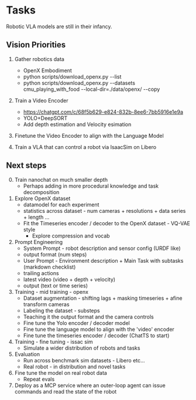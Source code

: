 # Tasks

Robotic VLA models are still in their infancy.

## Vision Priorities

1. Gather robotics data
   - OpenX Embodiment
   - python scripts/download_openx.py --list
   - python scripts/download_openx.py --datasets cmu_playing_with_food --local-dir=./data/openx/ --copy
2. Train a Video Encoder
   - https://chatgpt.com/c/68f5b629-e824-832b-8ee6-7bb5916e1e9a
   - YOLO+DeepSORT
   - Add depth estimation and Velocity esimation

3. Finetune the Video Encoder to align with the Language Model
4. Train a VLA that can control a robot via IsaacSim on Libero


## Next steps

0. Train nanochat on much smaller depth
   - Perhaps adding in more procedural knowledge and task decomposition
1. Explore OpenX dataset
   - datamodel for each experiment
   - statistics across dataset - num cameras + resolutions + data series + length ...
   - Fit the Timeseries encoder / decoder to the OpenX dataset - VQ-VAE style
     - Explore compression and vocab
2. Prompt Engineering
   - System Prompt - robot description and sensor config (URDF like)
   - output format (num steps)
   - User Prompt - Environment description + Main Task with subtasks (markdown checklist)
   - trailing actions
   - latest video (video + depth + velocity)
   - output (text or time series)
3. Training - mid training - openx
   - Dataset augmentation - shifting lags + masking timeseries + afine transform cameras
   - Labeling the dataset - substeps
   - Teaching it the output format and the camera controls
   - Fine tune the Yolo encoder / decoder model
   - Fine tune the language model to align with the 'video' encoder
   - Fine tune the timeseries encoder / decoder (ChatTS to start)
4. Training - fine tuning - issac sim
   - Simulate a wider distribution of robots and tasks
5. Evaluation
   - Run across benchmark sim datasets - Libero etc...
   - Real robot - in distribution and novel tasks
6. Fine tune the model on real robot data
   - Repeat evals
7. Deploy as a MCP service where an outer-loop agent can issue commands and read the state of the robot

